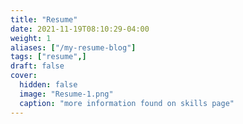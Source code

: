 ```yaml
---
title: "Resume"
date: 2021-11-19T08:10:29-04:00
weight: 1
aliases: ["/my-resume-blog"]
tags: ["resume",]
draft: false
cover:
  hidden: false
  image: "Resume-1.png"
  caption: "more information found on skills page"
---
```


